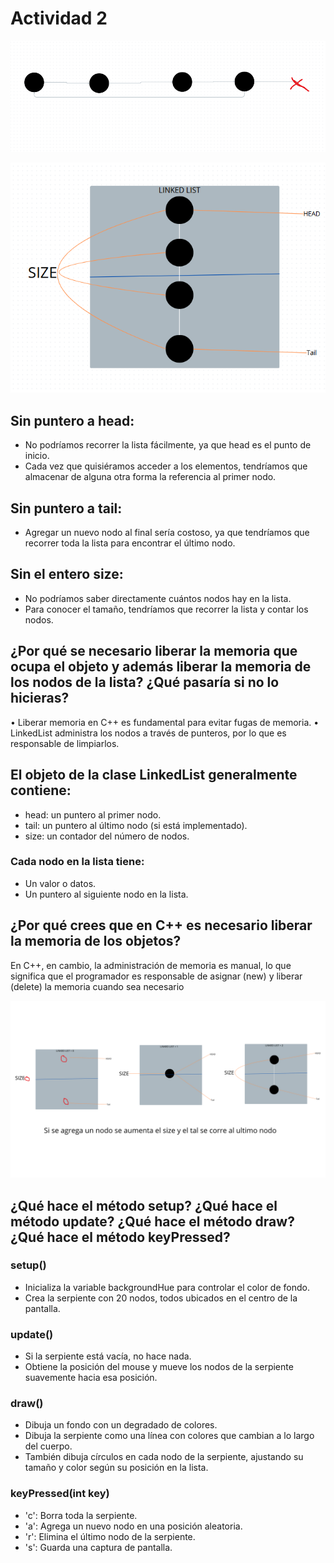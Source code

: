 # Actividad 2

![Texto alternativo](../../../../assets/act2_4.png)

![Texto alternativo](../../../../assets/act21_4.png)

## Sin puntero a head:
* No podríamos recorrer la lista fácilmente, ya que head es el punto de inicio.
* Cada vez que quisiéramos acceder a los elementos, tendríamos que almacenar de alguna otra forma la referencia al primer nodo.

## Sin puntero a tail:
* Agregar un nuevo nodo al final sería costoso, ya que tendríamos que recorrer toda la lista para encontrar el último nodo.

## Sin el entero size:
* No podríamos saber directamente cuántos nodos hay en la lista.
* Para conocer el tamaño, tendríamos que recorrer la lista y contar los nodos.

## ¿Por qué se necesario liberar la memoria que ocupa el objeto y además liberar la memoria de los nodos de la lista? ¿Qué pasaría si no lo hicieras?
•  Liberar memoria en C++ es fundamental para evitar fugas de memoria. 
•  LinkedList administra los nodos a través de punteros, por lo que es responsable de limpiarlos. 

## El objeto de la clase LinkedList generalmente contiene:

* head: un puntero al primer nodo.
* tail: un puntero al último nodo (si está implementado).
* size: un contador del número de nodos.

### Cada nodo en la lista tiene:
* Un valor o datos.
* Un puntero al siguiente nodo en la lista.

## ¿Por qué crees que en C++ es necesario liberar la memoria de los objetos?
En C++, en cambio, la administración de memoria es manual, lo que significa que el programador es responsable de asignar (new) y liberar (delete) la memoria cuando sea necesario

![Texto alternativo](../../../../assets/ac22_4.png)

## ¿Qué hace el método setup? ¿Qué hace el método update? ¿Qué hace el método draw? ¿Qué hace el método keyPressed?
### setup()
* Inicializa la variable backgroundHue para controlar el color de fondo.
* Crea la serpiente con 20 nodos, todos ubicados en el centro de la pantalla.
### update()
* Si la serpiente está vacía, no hace nada.
* Obtiene la posición del mouse y mueve los nodos de la serpiente suavemente hacia esa posición.
### draw()
* Dibuja un fondo con un degradado de colores.
* Dibuja la serpiente como una línea con colores que cambian a lo largo del cuerpo.
* También dibuja círculos en cada nodo de la serpiente, ajustando su tamaño y color según su posición en la lista.
### keyPressed(int key)
* 'c': Borra toda la serpiente.
* 'a': Agrega un nuevo nodo en una posición aleatoria.
* 'r': Elimina el último nodo de la serpiente.
* 's': Guarda una captura de pantalla.
